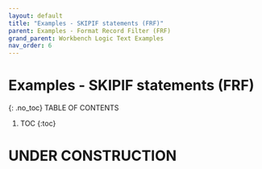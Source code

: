 ```yaml
---
layout: default
title: "Examples - SKIPIF statements (FRF)"
parent: Examples - Format Record Filter (FRF)
grand_parent: Workbench Logic Text Examples
nav_order: 6
---
```


# Examples - SKIPIF statements (FRF)
{: .no_toc}
TABLE OF CONTENTS 
1. TOC
{:toc}  
 
# UNDER CONSTRUCTION
